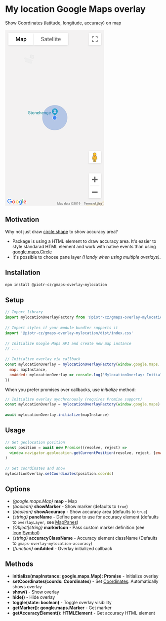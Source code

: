 # My location Google Maps overlay
Show [Coordinates](https://developer.mozilla.org/en-US/docs/Web/API/Coordinates) (latitude, longitude, accuracy) on map

![screenshot](./images/screenshot.png)


## Motivation

Why not just draw [circle shape](https://developers.google.com/maps/documentation/javascript/examples/circle-simple) to show accuracy area?
- Package is using a HTML element to draw accuracy area. It's easier to style standarad HTML element and work with native events than using [google.maps.Circle](https://developers.google.com/maps/documentation/javascript/reference/polygon#Circle)
- It's possible to choose pane layer
  _(Handy when using multiple overlays)_.


## Installation

```sh
npm install @piotr-cz/gmaps-overlay-mylocation
```


## Setup

```js
// Import library
import mylocationOverlayFactory from '@piotr-cz/gmaps-overlay-mylocation'

// Import styles if your module bundler supports it
import '@piotr-cz/gmaps-overlay-mylocation/dist/index.css'

// Initialize Google Maps API and create new map instance
// ...

// Initialize overlay via callback
const mylocationOverlay = mylocationOverlayFactory(window.google.maps, {
  map: mapInstance,
  onAdded: mylocationOverlay => console.log('MylocationOverlay: Initialized, may set coords now')
})

```

When you prefer promises over callbacks, use _initialize_ method:

```js
// Initialize overlay aynchronously (requires Promise support)
const mylocationOverlay = mylocationOverlayFactory(window.google.maps)

await mylocationOverlay.initialize(mapInstance)
```


## Usage

```js
// Get geolocation position
const position = await new Promise((resolve, reject) =>
  window.navigator.geolocation.getCurrentPosition(resolve, reject, {enableHighAccuracy: true})
)

// Set coordinates and show
mylocationOverlay.setCoordinates(position.coords)
```


## Options

- _{google.maps.Map}_ **map** - Map
- _{boolean}_ **showMarker** - Show marker (defaults to `true`)
- _{boolean}_ **showAccuracy** - Show accuracy area (defaults to `true`)
- _{string}_ **paneName** - Define pane to use for accuracy element (defaults to `overlayLayer`, see [MapPanes](https://developers.google.com/maps/documentation/javascript/reference/overlay-view#MapPanes))
- _{Object|string}_ **markerIcon** - Pass custom marker definition (see [Icon](https://developers.google.com/maps/documentation/javascript/reference/marker#Icon)|[Symbol](https://developers.google.com/maps/documentation/javascript/reference/marker#Symbol))
- _{string}_ **accuracyClassName** - Accuracy element className (Defaults to `gmaps-overlay-mylocation-accuracy`)
- _{function}_ **onAdded** - Overlay initialized callback


## Methods

- **initialize(mapInstance: google.maps.Map): Promise** - Initialize overlay
- **setCoordinates(coords: Coordinates)** - Set [Coordinates](https://developer.mozilla.org/en-US/docs/Web/API/Coordinates). Automatically shows overlay
- **show()** - Show overlay
- **hide()** - Hide overlay
- **toggle(state: boolean)** - Toggle overlay visibility
- **getMarker(): google.maps.Marker** - Get marker
- **getAccuracyElement(): HTMLElement** - Get accuracy HTML element
